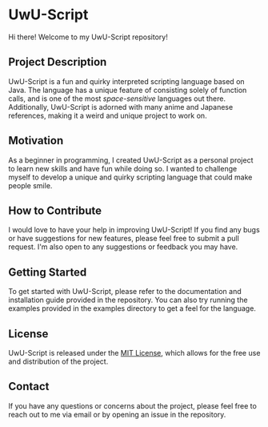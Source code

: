 # UwU-Script

Hi there! Welcome to my UwU-Script repository!

## Project Description

UwU-Script is a fun and quirky interpreted scripting language based on Java.
The language has a unique feature of consisting solely of function calls, and is one of the most *space-sensitive* languages out there.
Additionally, UwU-Script is adorned with many anime and Japanese references, making it a weird and unique project to work on.

## Motivation

As a beginner in programming, I created UwU-Script as a personal project to learn new skills and have fun while doing so.
I wanted to challenge myself to develop a unique and quirky scripting language that could make people smile.

## How to Contribute

I would love to have your help in improving UwU-Script!
If you find any bugs or have suggestions for new features, please feel free to submit a pull request.
I'm also open to any suggestions or feedback you may have.

## Getting Started

To get started with UwU-Script, please refer to the documentation and installation guide provided in the repository.
You can also try running the examples provided in the examples directory to get a feel for the language.

## License

UwU-Script is released under the [MIT License](https://github.com/<username>/<repository-name>/blob/main/LICENSE), which allows for the free use and distribution of the project.

## Contact

If you have any questions or concerns about the project, please feel free to reach out to me via email or by opening an issue in the repository.